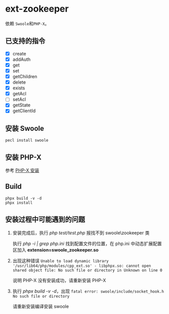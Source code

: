 # ext-zookeeper
依赖 `Swoole`和`PHP-X`。

已支持的指令
----

- [x] create
- [x] addAuth
- [x] get
- [x] set
- [x] getChildren
- [x] delete
- [x] exists
- [x] getAcl
- [ ] setAcl
- [x] getState
- [x] getClientId

安装 Swoole
----

```shell
pecl install swoole
```

安装 PHP-X
----

参考 [PHP-X 安装](https://github.com/swoole/phpx)

Build
----

```shell
phpx build -v -d
phpx install
```

安装过程中可能遇到的问题
----

1. 安装完成后，执行 *php test/test.php*  报找不到 swoole\zookeeper 类

	执行 *php -i | grep php.ini* 找到配置文件的位置，在 php.ini 中动态扩展配置区加入 **extension=swoole_zookeeper.so**

2. 出现这种错误 `Unable to load dynamic library '/usr/lib64/php/modules/cpp_ext.so' - libphpx.so: cannot open shared object file: No such file or directory in Unknown on line 0`

	说明 PHP-X 没有安装成功，请重新安装 PHP-X

3. 执行 *phpx build -v -d*，出现 `fatal error: swoole/include/socket_hook.h No such file or directory`
	
	请重新安装编译安装 swoole

